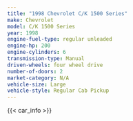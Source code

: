 ```yaml
---
title: "1998 Chevrolet C/K 1500 Series"
make: Chevrolet
model: C/K 1500 Series
year: 1998
engine-fuel-type: regular unleaded
engine-hp: 200
engine-cylinders: 6
transmission-type: Manual
driven-wheels: four wheel drive
number-of-doors: 2
market-category: N/A
vehicle-size: Large
vehicle-style: Regular Cab Pickup
---
```


{{< car_info >}}
